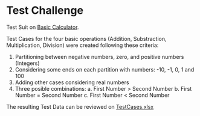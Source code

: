 # Test Challenge

Test Suit on [Basic Calculator](https://testsheepnz.github.io/BasicCalculator.html).

Test Cases for the four basic operations (Addition, Substraction, Multiplication, Division) were created following these criteria:

1. Partitioning between negative numbers, zero, and positive numbers (Integers)
2. Considering some ends on each partition with numbers: -10, -1, 0, 1 and 100
3. Adding other cases considering real numbers
4. Three posible combinations:
   a. First Number > Second Number
   b. First Number = Second Number
   c. First Number < Second Number

The resulting Test Data can be reviewed on [TestCases.xlsx](TestCases.xlsx)
